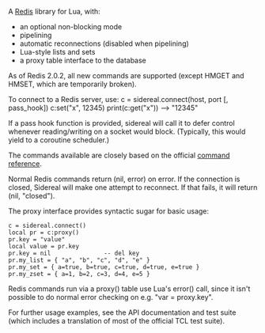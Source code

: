 A [Redis][] library for Lua, with:

 * an optional non-blocking mode
 * pipelining
 * automatic reconnections (disabled when pipelining)
 * Lua-style lists and sets
 * a proxy table interface to the database

As of Redis 2.0.2, all new commands are supported (except HMGET and HMSET,
which are temporarily broken).

To connect to a Redis server, use:
    c = sidereal.connect(host, port [, pass_hook])
    c:set("x", 12345)
    print(c:get("x"))         --> "12345"

If a pass hook function is provided, sidereal will call it to defer
control whenever reading/writing on a socket would block. (Typically,
this would yield to a coroutine scheduler.)

The commands available are closely based on the official [command reference][].

Normal Redis commands return (nil, error) on error. If the connection
is closed, Sidereal will make one attempt to reconnect. If that fails,
it will return (nil, "closed").

The proxy interface provides syntactic sugar for basic usage:

    c = sidereal.connect()
    local pr = c:proxy()
    pr.key = "value"
    local value = pr.key
    pr.key = nil               -- del key
    pr.my_list = { "a", "b", "c", "d", "e" }
    pr.my_set = { a=true, b=true, c=true, d=true, e=true }
    pr.my_zset = { a=1, b=2, c=3, d=4, e=5 }

Redis commands run via a proxy() table use Lua's error() call, since it
isn't possible to do normal error checking on e.g. "var = proxy.key".

For further usage examples, see the API documentation and test suite
(which includes a translation of most of the official TCL test suite).

[redis]: http://code.google.com/p/redis/
[command reference]: http://code.google.com/p/redis/wiki/CommandReference
